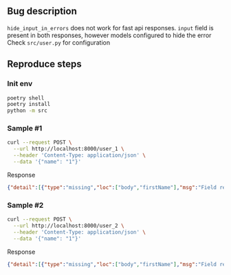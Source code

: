 ## Bug description
`hide_input_in_errors` does not work for fast api responses. 
`input` field is present in both responses, however models configured to hide the error
Check `src/user.py` for configuration


## Reproduce steps

### Init env

```bash
poetry shell
poetry install
python -m src
```

### Sample #1

```bash
curl --request POST \
  --url http://localhost:8000/user_1 \
  --header 'Content-Type: application/json' \
  --data '{"name": "1"}'
```

Response

```json
{"detail":[{"type":"missing","loc":["body","firstName"],"msg":"Field required","input":{"name":"1"},"url":"https://errors.pydantic.dev/2.1/v/missing"}]}
```


### Sample #2

```bash
curl --request POST \
  --url http://localhost:8000/user_2 \
  --header 'Content-Type: application/json' \
  --data '{"name": "1"}'
```

Response

```json
{"detail":[{"type":"missing","loc":["body","firstName"],"msg":"Field required","input":{"name":"1"},"url":"https://errors.pydantic.dev/2.1/v/missing"}]}
```
